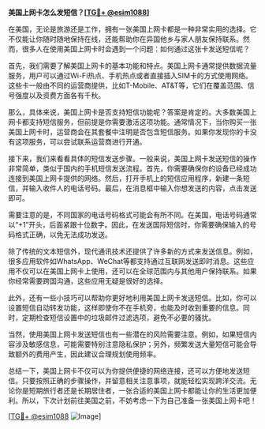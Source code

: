 **美国上网卡怎么发短信？[[TG💪+ @esim1088](https://t.me/s/esim1088)]**

在美国，无论是旅游还是工作，拥有一张美国上网卡都是一种非常实用的选择。它不仅能让你随时随地保持在线，还能帮助你在异国他乡与家人朋友保持联系。然而，很多人在使用美国上网卡时会遇到一个问题：如何通过这张卡发送短信呢？

首先，我们需要了解美国上网卡的基本功能和特点。美国上网卡通常提供数据流量服务，用户可以通过Wi-Fi热点、手机热点或者直接插入SIM卡的方式使用网络。这些卡一般由不同的运营商提供，比如T-Mobile、AT&T等，它们在覆盖范围、信号强度以及资费方面各有千秋。

那么，具体来说，美国上网卡是否支持短信功能呢？答案是肯定的。大多数美国上网卡都支持短信服务，但前提是你需要激活这项功能。通常情况下，当你购买一张美国上网卡时，运营商会在其套餐中注明是否包含短信服务。如果你发现你的卡没有这项服务，可以尝试联系运营商进行开通。

接下来，我们来看看具体的短信发送步骤。一般来说，美国上网卡发送短信的操作非常简单，类似于国内的手机短信发送流程。首先，你需要确保你的设备已经成功连接到美国上网卡提供的网络。然后，打开手机上的短信应用程序，新建一条短信，并输入收件人的电话号码。最后，在消息框中输入你想发送的内容，点击发送即可。

需要注意的是，不同国家的电话号码格式可能会有所不同。在美国，电话号码通常以“+1”开头，后面紧跟十位数字。因此，在发送国际短信时，你需要确保输入的号码格式正确，以免无法成功发送。

除了传统的文本短信外，现代通讯技术还提供了许多新的方式来发送信息。例如，很多应用软件如WhatsApp、WeChat等都支持通过互联网发送即时消息。这些应用不仅可以在美国上网卡上使用，还可以在全球范围内与其他用户保持联系。如果你经常需要跨国沟通，这些应用无疑是很好的选择。

此外，还有一些小技巧可以帮助你更好地利用美国上网卡发送短信。比如，你可以设置短信自动转发功能，这样即使你不在手机旁，也能及时收到重要的信息。同时，定期检查短信设置中的垃圾邮件过滤选项，避免不必要的骚扰。

当然，使用美国上网卡发送短信也有一些潜在的风险需要注意。例如，如果短信内容涉及敏感信息，可能需要特别注意隐私保护；另外，频繁发送大量短信可能会导致额外的费用产生，因此建议合理规划使用频率。

总结一下，美国上网卡不仅可以为你提供便捷的网络连接，还可以方便地发送短信。只要按照正确的步骤操作，并留意相关注意事项，就能轻松实现跨洋交流。无论你是短期旅行者还是长期居住者，一张合适的美国上网卡都能让你的生活更加便利。所以，下次计划前往美国之前，不妨考虑一下为自己准备一张美国上网卡吧！

[[TG💪+ @esim1088](https://t.me/s/esim1088) ![Image](https://i.postimg.cc/4NQfJmqS/Snipaste-2025-05-13-00-14-12.png)]